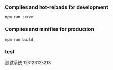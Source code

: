 ### Compiles and hot-reloads for development
```
npm run serve
```

### Compiles and minifies for production
```
npm run build
```
### test

测试系统
123123123213

